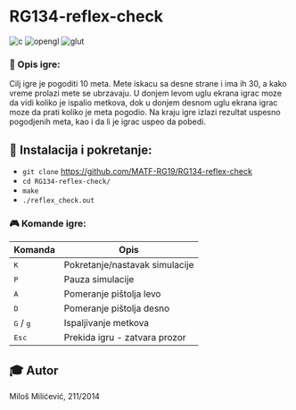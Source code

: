 # RG134-reflex-check


![c](https://img.shields.io/badge/language-c-orange)
![opengl](https://img.shields.io/badge/lib-opengl-green.svg)
![glut](https://img.shields.io/badge/lib-glut-green.svg)

### :memo: Opis igre:

Cilj igre je pogoditi 10 meta. Mete iskacu sa desne strane i ima ih 30, a kako vreme prolazi mete se ubrzavaju. U donjem levom uglu ekrana igrac moze da vidi koliko je ispalio metkova, dok u donjem desnom uglu ekrana igrac moze da prati koliko je meta pogodio. Na kraju igre izlazi rezultat uspesno pogodjenih meta, kao i da li je igrac uspeo da pobedi.

## :wrench: Instalacija i pokretanje:

- `git clone` https://github.com/MATF-RG19/RG134-reflex-check
- `cd RG134-reflex-check/`
- `make`
- `./reflex_check.out`

### :video_game: Komande igre:

| Komanda | Opis |
| --- | --- |
| <kbd>K</kbd> | Pokretanje/nastavak simulacije   |
| <kbd>P</kbd> | Pauza simulacije                 |
| <kbd>A</kbd> | Pomeranje pištolja levo          |
| <kbd>D</kbd> | Pomeranje pištolja desno         |
| <kbd>G</kbd> / <kbd>g</kbd> | Ispaljivanje metkova             |
| <kbd> Esc </kbd>            | Prekida igru - zatvara prozor    |

## :mortar_board: Autor

Miloš Milićević, 211/2014
